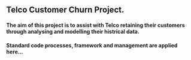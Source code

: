 ## Telco Customer Churn Project.

#### The aim of this project is to assist with Telco retaining their customers through analysing and modelling their histrical data.

#### Standard code processes, framework and management are applied here...